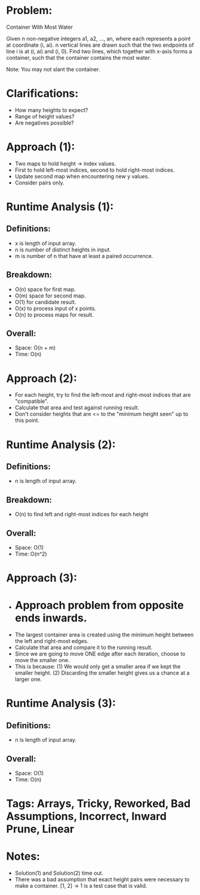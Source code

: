 # Problem:
  Container With Most Water
  
  Given n non-negative integers a1, a2, ..., an, where each represents a point at coordinate (i, ai).
  n vertical lines are drawn such that the two endpoints of line i is at (i, ai) and (i, 0).
  Find two lines, which together with x-axis forms a container, such that the container contains the most water.

  Note: You may not slant the container.
  
# Clarifications:
  - How many heights to expect?
  - Range of height values?
  - Are negatives possible?

# Approach (1):
  - Two maps to hold height -> index values.
  - First to hold left-most indices, second to hold right-most indices.
  - Update second map when encountering new y values.
  - Consider pairs only.

# Runtime Analysis (1):
## Definitions:
  - x is length of input array.
  - n is number of distinct heights in input.
  - m is number of n that have at least a paired occurrence.
    
## Breakdown:
  - O(n) space for first map.
  - O(m) space for second map.
  - O(1) for candidate result.
  - O(x) to process input of x points.
  - O(n) to process maps for result.
    
## Overall:
  - Space: O(n + m)
  - Time: O(n)

# Approach (2):
  - For each height, try to find the left-most and right-most indices that are "compatible".
  - Calculate that area and test against running result.
  - Don't consider heights that are <= to the "minimum height seen" up to this point.
    
# Runtime Analysis (2):
## Definitions:
  - n is length of input array.
    
## Breakdown:
  - O(n) to find left and right-most indices for each height 
    
## Overall:
  - Space: O(1)
  - Time: O(n^2)

# Approach (3):
  - # Approach problem from opposite ends inwards.
  - The largest container area is created using the minimum height between the left and right-most edges.
  - Calculate that area and compare it to the running result.
  - Since we are going to move ONE edge after each iteration, choose to move the smaller one.
  - This is because:
    (1) We would only get a smaller area if we kept the smaller height.
    (2) Discarding the smaller height gives us a chance at a larger one.

# Runtime Analysis (3):
## Definitions:
  - n is length of input array.

## Overall:
  - Space: O(1)
  - Time: O(n)

# Tags: Arrays, Tricky, Reworked, Bad Assumptions, Incorrect, Inward Prune, Linear

# Notes:
  - Solution(1) and Solution(2) time out.
  - There was a bad assumption that exact height pairs were necessary to make a container.  [1, 2] -> 1 is a test case that is valid.